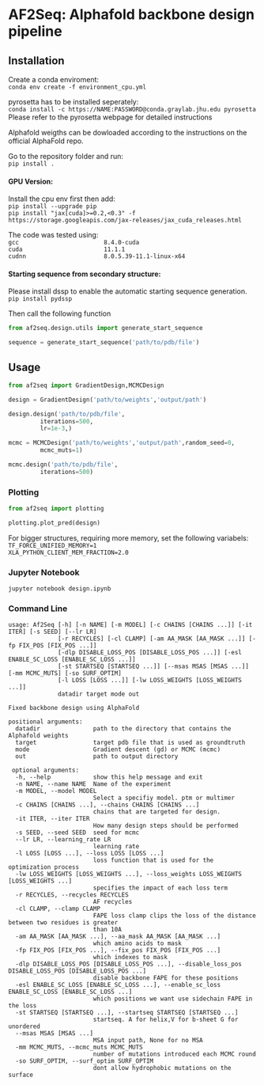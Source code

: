 # AF2Seq: Alphafold backbone design pipeline
## Installation

Create a conda enviroment:  
`conda env create -f environment_cpu.yml`  

pyrosetta has to be installed seperately:  
`conda install -c https://NAME:PASSWORD@conda.graylab.jhu.edu pyrosetta`  
Please refer to the pyrosetta webpage for detailed instructions

Alphafold weigths can be dowloaded according to the instructions on the official AlphaFold repo.

Go to the repository folder and run:  
`pip install .`
#### GPU Version:
Install the cpu env first then add:  
`pip install --upgrade pip`  
`pip install "jax[cuda]>=0.2,<0.3" -f https://storage.googleapis.com/jax-releases/jax_cuda_releases.html`  

The code was tested using:    
`gcc                        8.4.0-cuda`  
`cuda                       11.1.1`  
`cudnn                      8.0.5.39-11.1-linux-x64`  

#### Starting sequence from secondary structure:
Please install dssp to enable the automatic starting sequence generation.  
`pip install pydssp `

Then call the following function
```python
from af2seq.design.utils import generate_start_sequence

sequence = generate_start_sequence('path/to/pdb/file')
```




## Usage

```python
from af2seq import GradientDesign,MCMCDesign

design = GradientDesign('path/to/weights','output/path')

design.design('path/to/pdb/file',
         iterations=500,
         lr=1e-3,)

mcmc = MCMCDesign('path/to/weights','output/path',random_seed=0,           
         mcmc_muts=1)

mcmc.design('path/to/pdb/file',
         iterations=500)
```
### Plotting
```python
from af2seq import plotting

plotting.plot_pred(design)
```

For bigger structures, requiring more memory, set the following variabels:  
`TF_FORCE_UNIFIED_MEMORY=1`  
`XLA_PYTHON_CLIENT_MEM_FRACTION=2.0`


### Jupyter Notebook

`jupyter notebook design.ipynb`

### Command Line
    usage: Af2Seq [-h] [-n NAME] [-m MODEL] [-c CHAINS [CHAINS ...]] [-it ITER] [-s SEED] [--lr LR]
                  [-r RECYCLES] [-cl CLAMP] [-am AA_MASK [AA_MASK ...]] [-fp FIX_POS [FIX_POS ...]]
                  [-dlp DISABLE_LOSS_POS [DISABLE_LOSS_POS ...]] [-esl ENABLE_SC_LOSS [ENABLE_SC_LOSS ...]]
                  [-st STARTSEQ [STARTSEQ ...]] [--msas MSAS [MSAS ...]] [-mm MCMC_MUTS] [-so SURF_OPTIM]
                  [-l LOSS [LOSS ...]] [-lw LOSS_WEIGHTS [LOSS_WEIGHTS ...]]
                  datadir target mode out
    
    Fixed backbone design using AlphaFold
    
    positional arguments:
      datadir               path to the directory that contains the Alphafold weights
      target                target pdb file that is used as groundtruth
      mode                  Gradient descent (gd) or MCMC (mcmc)
      out                   path to output directory
    
     optional arguments:
      -h, --help            show this help message and exit
      -n NAME, --name NAME  Name of the experiment
      -m MODEL, --model MODEL
                            Select a specifiy model. ptm or multimer
      -c CHAINS [CHAINS ...], --chains CHAINS [CHAINS ...]
                            chains that are targeted for design.
      -it ITER, --iter ITER
                            How many design steps should be performed
      -s SEED, --seed SEED  seed for mcmc
      --lr LR, --learning_rate LR
                            learning rate
      -l LOSS [LOSS ...], --loss LOSS [LOSS ...]
                            loss function that is used for the optimization process
      -lw LOSS_WEIGHTS [LOSS_WEIGHTS ...], --loss_weights LOSS_WEIGHTS [LOSS_WEIGHTS ...]
                            specifies the impact of each loss term
      -r RECYCLES, --recycles RECYCLES
                            AF recycles
      -cl CLAMP, --clamp CLAMP
                            FAPE loss clamp clips the loss of the distance between two residues is greater
                            than 10A
      -am AA_MASK [AA_MASK ...], --aa_mask AA_MASK [AA_MASK ...]
                            which amino acids to mask
      -fp FIX_POS [FIX_POS ...], --fix_pos FIX_POS [FIX_POS ...]
                            which indexes to mask
      -dlp DISABLE_LOSS_POS [DISABLE_LOSS_POS ...], --disable_loss_pos DISABLE_LOSS_POS [DISABLE_LOSS_POS ...]
                            disable backbone FAPE for these positions
      -esl ENABLE_SC_LOSS [ENABLE_SC_LOSS ...], --enable_sc_loss ENABLE_SC_LOSS [ENABLE_SC_LOSS ...]
                            which positions we want use sidechain FAPE in the loss
      -st STARTSEQ [STARTSEQ ...], --startseq STARTSEQ [STARTSEQ ...]
                            startseq. A for helix,V for b-sheet G for unordered
      --msas MSAS [MSAS ...]
                            MSA input path, None for no MSA
      -mm MCMC_MUTS, --mcmc_muts MCMC_MUTS
                            number of mutations introduced each MCMC round
      -so SURF_OPTIM, --surf_optim SURF_OPTIM
                            dont allow hydrophobic mutations on the surface
